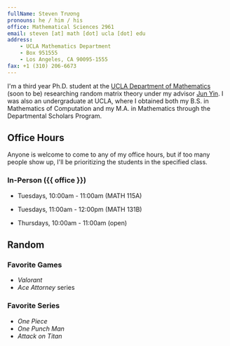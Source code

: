 ```yaml
---
fullName: Steven Trương
pronouns: he / him / his
office: Mathematical Sciences 2961
email: steven [at] math [dot] ucla [dot] edu
address:
    - UCLA Mathematics Department
    - Box 951555
    - Los Angeles, CA 90095-1555
fax: +1 (310) 206-6673
---
```


I'm a third year Ph.D. student at the [UCLA Department of Mathematics](https://ww3.math.ucla.edu/) (soon to be) researching random matrix theory under my advisor [Jun Yin](https://www.math.ucla.edu/~jyin/). I was also an undergraduate at UCLA, where I obtained both my B.S. in Mathematics of Computation and my M.A. in Mathematics through the Departmental Scholars Program.

## Office Hours

Anyone is welcome to come to any of my office hours, but if too many people show up, I'll be prioritizing the students in the specified class.

### In-Person ({{ office }})

-   Tuesdays, 10:00am - 11:00am (MATH 115A)

-   Tuesdays, 11:00am - 12:00pm (MATH 131B)

-   Thursdays, 10:00am - 11:00am (open)

## Random

### Favorite Games

-   _Valorant_
-   _Ace Attorney_ series

### Favorite Series

-   _One Piece_
-   _One Punch Man_
-   _Attack on Titan_
